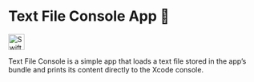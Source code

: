 # Text File Console App 📱
 <img height="32" src="https://img.shields.io/badge/Swift-FA7343?style=for-the-badge&logo=swift&logoColor=white" alt="Swift"/>


Text File Console is a simple app that loads a text file stored in the app’s bundle and prints its content directly to the Xcode console.
